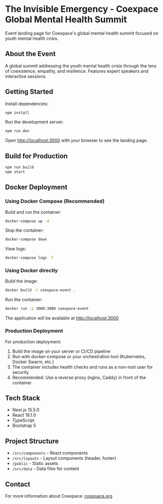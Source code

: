 # The Invisible Emergency - Coexpace Global Mental Health Summit

Event landing page for Coexpace's global mental health summit focused on youth mental health crisis.

## About the Event

A global summit addressing the youth mental health crisis through the lens of coexistence, empathy, and resilience. Features expert speakers and interactive sessions.

## Getting Started

Install dependencies:

```bash
npm install
```

Run the development server:

```bash
npm run dev
```

Open [http://localhost:3000](http://localhost:3000) with your browser to see the landing page.

## Build for Production

```bash
npm run build
npm start
```

## Docker Deployment

### Using Docker Compose (Recommended)

Build and run the container:

```bash
docker-compose up -d
```

Stop the container:

```bash
docker-compose down
```

View logs:

```bash
docker-compose logs -f
```

### Using Docker directly

Build the image:

```bash
docker build -t coexpace-event .
```

Run the container:

```bash
docker run -p 3000:3000 coexpace-event
```

The application will be available at [http://localhost:3000](http://localhost:3000)

### Production Deployment

For production deployment:

1. Build the image on your server or CI/CD pipeline
2. Run with docker-compose or your orchestration tool (Kubernetes, Docker Swarm, etc.)
3. The container includes health checks and runs as a non-root user for security
4. Recommended: Use a reverse proxy (nginx, Caddy) in front of the container

## Tech Stack

- Next.js 15.5.0
- React 19.1.0
- TypeScript
- Bootstrap 5

## Project Structure

- `/src/components` - React components
- `/src/layouts` - Layout components (header, footer)
- `/public` - Static assets
- `/src/data` - Data files for content

## Contact

For more information about Coexpace: [coexpace.org](https://coexpace.org)
